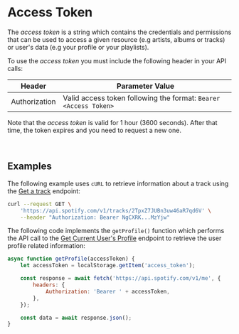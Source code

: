 # Access Token

The _access token_ is a string which contains the credentials and permissions that can be used to access a given resource (e.g artists, albums or tracks) or user's data (e.g your profile or your playlists).

To use the _access token_ you must include the following header in your API calls:

| Header        | Parameter Value                                                  |
| ------------- | ---------------------------------------------------------------- |
| Authorization | Valid access token following the format: `Bearer <Access Token>` |

Note that the _access token_ is valid for 1 hour (3600 seconds). After that time, the token expires and you need to request a new one.

<br>

## Examples

The following example uses `cURL` to retrieve information about a track using the [Get a track](https://developer.spotify.com/documentation/web-api/reference/get-track) endpoint:

```bash linenums="1"
curl --request GET \
 	'https://api.spotify.com/v1/tracks/2TpxZ7JUBn3uw46aR7qd6V' \
 	--header "Authorization: Bearer NgCXRK...MzYjw"
```

The following code implements the `getProfile()` function which performs the API call to the [Get Current User's Profile](https://developer.spotify.com/documentation/web-api/reference/get-current-users-profile) endpoint to retrieve the user profile related information:

```js linenums="1"
async function getProfile(accessToken) {
	let accessToken = localStorage.getItem('access_token');

	const response = await fetch('https://api.spotify.com/v1/me', {
		headers: {
			Authorization: 'Bearer ' + accessToken,
		},
	});

	const data = await response.json();
}
```
